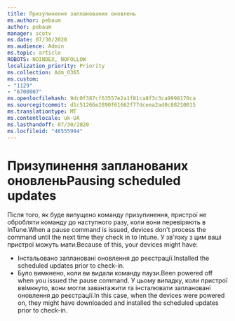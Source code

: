 ```yaml
---
title: Призупинення запланованих оновлень
ms.author: pebaum
author: pebaum
manager: scotv
ms.date: 07/30/2020
ms.audience: Admin
ms.topic: article
ROBOTS: NOINDEX, NOFOLLOW
localization_priority: Priority
ms.collection: Adm_O365
ms.custom:
- "1129"
- "6700007"
ms.openlocfilehash: 9dc0f387cf63557e2a1f81ca8f3c3ca9998170ca
ms.sourcegitcommit: d1c51266e2890f61662f77dceea2ad0c88210015
ms.translationtype: MT
ms.contentlocale: uk-UA
ms.lasthandoff: 07/30/2020
ms.locfileid: "46555994"
---
```

# <a name="pausing-scheduled-updates"></a><span data-ttu-id="db771-102">Призупинення запланованих оновлень</span><span class="sxs-lookup"><span data-stu-id="db771-102">Pausing scheduled updates</span></span>

<span data-ttu-id="db771-103">Після того, як буде випущено команду призупинення, пристрої не обробляти команду до наступного разу, коли вони перевіряють в InTune.</span><span class="sxs-lookup"><span data-stu-id="db771-103">When a pause command is issued, devices don't process the command until the next time they check in to Intune.</span></span> <span data-ttu-id="db771-104">У зв'язку з цим ваші пристрої можуть мати:</span><span class="sxs-lookup"><span data-stu-id="db771-104">Because of this, your devices might have:</span></span>

- <span data-ttu-id="db771-105">Інстальовано заплановані оновлення до реєстрації.</span><span class="sxs-lookup"><span data-stu-id="db771-105">Installed the scheduled updates prior to check-in.</span></span>
- <span data-ttu-id="db771-106">Було вимкнено, коли ви видали команду паузи.</span><span class="sxs-lookup"><span data-stu-id="db771-106">Been powered off when you issued the pause command.</span></span> <span data-ttu-id="db771-107">У цьому випадку, коли пристрої ввімкнуто, вони могли завантажити та інсталювати заплановані оновлення до реєстрації.</span><span class="sxs-lookup"><span data-stu-id="db771-107">In this case, when the devices were powered on, they might have downloaded and installed the scheduled updates prior to check-in.</span></span>